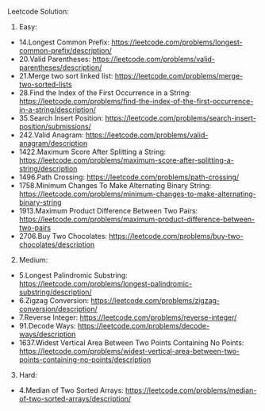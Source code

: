 Leetcode Solution:

1. Easy:
- 14.Longest Common Prefix: https://leetcode.com/problems/longest-common-prefix/description/
- 20.Valid Parentheses: https://leetcode.com/problems/valid-parentheses/description/
- 21.Merge two sort linked list: https://leetcode.com/problems/merge-two-sorted-lists
- 28.Find the Index of the First Occurrence in a String: https://leetcode.com/problems/find-the-index-of-the-first-occurrence-in-a-string/description/
- 35.Search Insert Position: https://leetcode.com/problems/search-insert-position/submissions/
- 242.Valid Anagram: https://leetcode.com/problems/valid-anagram/description
- 1422.Maximum Score After Splitting a String: https://leetcode.com/problems/maximum-score-after-splitting-a-string/description
- 1496.Path Crossing: https://leetcode.com/problems/path-crossing/
- 1758.Minimum Changes To Make Alternating Binary String: https://leetcode.com/problems/minimum-changes-to-make-alternating-binary-string
- 1913.Maximum Product Difference Between Two Pairs: https://leetcode.com/problems/maximum-product-difference-between-two-pairs
- 2706.Buy Two Chocolates: https://leetcode.com/problems/buy-two-chocolates/description

2. Medium:
- 5.Longest Palindromic Substring: https://leetcode.com/problems/longest-palindromic-substring/description/
- 6.Zigzag Conversion: https://leetcode.com/problems/zigzag-conversion/description/
- 7.Reverse Integer: https://leetcode.com/problems/reverse-integer/
- 91.Decode Ways: https://leetcode.com/problems/decode-ways/description
- 1637.Widest Vertical Area Between Two Points Containing No Points: https://leetcode.com/problems/widest-vertical-area-between-two-points-containing-no-points/description

3. Hard:
- 4.Median of Two Sorted Arrays: https://leetcode.com/problems/median-of-two-sorted-arrays/description/
